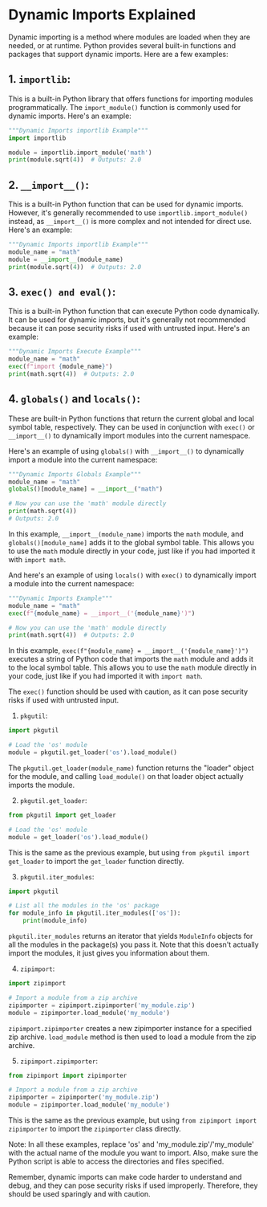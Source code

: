# Dynamic Imports Explained
Dynamic importing is a method where modules are loaded when they are needed,
or at runtime. Python provides several built-in functions and packages that
support dynamic imports. Here are a few examples:

## 1. **`importlib`**:

This is a built-in Python library that offers functions for importing modules
programmatically.
The `import_module()` function is commonly used for dynamic imports.
Here's an example:

```python
"""Dynamic Imports importlib Example"""
import importlib

module = importlib.import_module('math')
print(module.sqrt(4))  # Outputs: 2.0
```

## 2. **`__import__()`**:

This is a built-in Python function that can be used for dynamic imports.
However, it's generally recommended to use `importlib.import_module()`
instead, as `__import__()` is more complex and not intended for direct
use. Here's an example:

```python
"""Dynamic Imports importlib Example"""
module_name = "math"
module = __import__(module_name)
print(module.sqrt(4))  # Outputs: 2.0
```

## 3. **`exec() and eval()`**:

This is a built-in Python function that can execute Python code
dynamically. It can be used for dynamic imports, but it's generally not
recommended because it can pose security risks if used with untrusted
input. Here's an example:

```python
"""Dynamic Imports Execute Example"""
module_name = "math"
exec(f"import {module_name}")
print(math.sqrt(4))  # Outputs: 2.0
```

## 4. **`globals()` and `locals()`**:

These are built-in Python functions that return the current global and
local symbol table, respectively. They can be used in conjunction with
`exec()` or `__import__()` to dynamically import modules into the current
namespace.

Here's an example of using `globals()` with `__import__()` to dynamically
import a module into the current namespace:

```python
"""Dynamic Imports Globals Example"""
module_name = "math"
globals()[module_name] = __import__("math")

# Now you can use the 'math' module directly
print(math.sqrt(4))
# Outputs: 2.0
```

In this example, `__import__(module_name)` imports the `math` module, and
`globals()[module_name]` adds it to the global symbol table. This allows you
to use the `math` module directly in your code, just like if you had imported
it with `import math`.

And here's an example of using `locals()` with `exec()` to dynamically import
a module into the current namespace:

```python
"""Dynamic Imports Example"""
module_name = "math"
exec(f"{module_name} = __import__('{module_name}')")

# Now you can use the 'math' module directly
print(math.sqrt(4))  # Outputs: 2.0
```

In this example, `exec(f"{module_name} = __import__('{module_name}')")`
executes a string of Python code that imports the `math` module and adds it to
the local symbol table. This allows you to use the `math` module directly in
your code, just like if you had imported it with `import math`.

The `exec()` function should be used with caution, as it can pose security risks
if used with untrusted input.

1. `pkgutil`:

```python
import pkgutil

# Load the 'os' module
module = pkgutil.get_loader('os').load_module()
```

The `pkgutil.get_loader(module_name)` function returns the "loader" object for the module, and calling `load_module()` on that loader object actually imports the module.

2. `pkgutil.get_loader`:

```python
from pkgutil import get_loader

# Load the 'os' module
module = get_loader('os').load_module()
```

This is the same as the previous example, but using `from pkgutil import get_loader` to import the `get_loader` function directly.

3. `pkgutil.iter_modules`:

```python
import pkgutil

# List all the modules in the 'os' package
for module_info in pkgutil.iter_modules(['os']):
    print(module_info)
```

`pkgutil.iter_modules` returns an iterator that yields `ModuleInfo` objects for all the modules in the package(s) you pass it. Note that this doesn't actually import the modules, it just gives you information about them.

4. `zipimport`:

```python
import zipimport

# Import a module from a zip archive
zipimporter = zipimport.zipimporter('my_module.zip')
module = zipimporter.load_module('my_module')
```

`zipimport.zipimporter` creates a new zipimporter instance for a specified zip archive. `load_module` method is then used to load a module from the zip archive.

5. `zipimport.zipimporter`:

```python
from zipimport import zipimporter

# Import a module from a zip archive
zipimporter = zipimporter('my_module.zip')
module = zipimporter.load_module('my_module')
```

This is the same as the previous example, but using `from zipimport import zipimporter` to import the `zipimporter` class directly.

Note: In all these examples, replace 'os' and 'my_module.zip'/'my_module' with the actual name of the module you want to import. Also, make sure the Python script is able to access the directories and files specified.


Remember, dynamic imports can make code harder to understand and debug, and
they can pose security risks if used improperly. Therefore, they should be
used sparingly and with caution.
